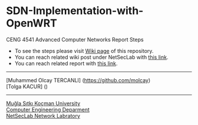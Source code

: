 # SDN-Implementation-with-OpenWRT
CENG 4541 Advanced Computer Networks Report Steps

* To see the steps please visit [Wiki page](https://github.com/molcay/SDN-Implementation-with-OpenWRT/wiki) of this repository.
* You can reach related wiki post under NetSecLab with [this link](http://wiki.netseclab.mu.edu.tr/index.php?title=Software-Defined_Network_and_Implementation).
* You can reach related report with [this link](http://wiki.netseclab.mu.edu.tr/images/b/ba/Ceng4541_Report_MuhammedOlcayTERCANLI_TolgaKACUR.pdf).

---

[Muhammed Olcay TERCANLI] (https://github.com/molcay) <br>
[Tolga KACUR] ()

---

[Muğla Sıtkı Koçman University](http://mu.edu.tr/) <br>
[Computer Engineering Deparment](http://bilmuh.mu.edu.tr/) <br>
[NetSecLab Network Labratory](http://netseclab.mu.edu.tr/) <br>

